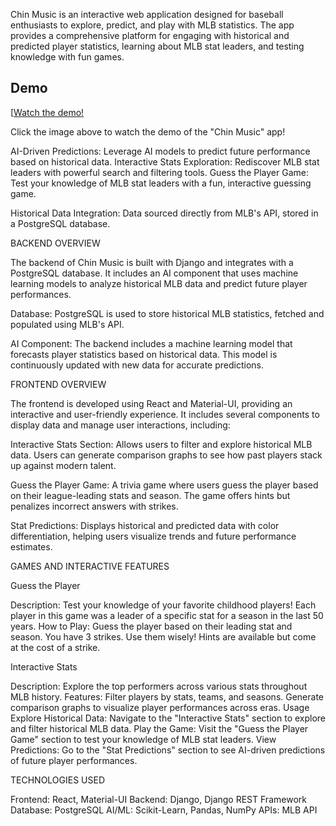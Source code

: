 Chin Music is an interactive web application designed for baseball enthusiasts to explore, predict, and play with MLB statistics. The app provides a comprehensive platform for engaging with historical and predicted player statistics, learning about MLB stat leaders, and testing knowledge with fun games.


## Demo

[[Watch the demo!](https://www.loom.com/share/c02ab1f0d0f0430a8d42c1f2f46651f4?t=0)

Click the image above to watch the demo of the "Chin Music" app!


AI-Driven Predictions: Leverage AI models to predict future performance based on historical data.
Interactive Stats Exploration: Rediscover MLB stat leaders with powerful search and filtering tools.
Guess the Player Game: Test your knowledge of MLB stat leaders with a fun, interactive guessing game.

Historical Data Integration: Data sourced directly from MLB's API, stored in a PostgreSQL database.


BACKEND OVERVIEW

The backend of Chin Music is built with Django and integrates with a PostgreSQL database. It includes an AI component that uses machine learning models to analyze historical MLB data and predict future player performances.

Database: PostgreSQL is used to store historical MLB statistics, fetched and populated using MLB's API.

AI Component: The backend includes a machine learning model that forecasts player statistics based on historical data. This model is continuously updated with new data for accurate predictions.

FRONTEND OVERVIEW

The frontend is developed using React and Material-UI, providing an interactive and user-friendly experience. It includes several components to display data and manage user interactions, including:

Interactive Stats Section: Allows users to filter and explore historical MLB data. Users can generate comparison graphs to see how past players stack up against modern talent.

Guess the Player Game: A trivia game where users guess the player based on their league-leading stats and season. The game offers hints but penalizes incorrect answers with strikes.

Stat Predictions: Displays historical and predicted data with color differentiation, helping users visualize trends and future performance estimates.

GAMES AND INTERACTIVE FEATURES

Guess the Player

Description: Test your knowledge of your favorite childhood players! Each player in this game was a leader of a specific stat for a season in the last 50 years.
How to Play:
Guess the player based on their leading stat and season.
You have 3 strikes. Use them wisely!
Hints are available but come at the cost of a strike.

Interactive Stats

Description: Explore the top performers across various stats throughout MLB history.
Features:
Filter players by stats, teams, and seasons.
Generate comparison graphs to visualize player performances across eras.
Usage
Explore Historical Data: Navigate to the "Interactive Stats" section to explore and filter historical MLB data.
Play the Game: Visit the "Guess the Player Game" section to test your knowledge of MLB stat leaders.
View Predictions: Go to the "Stat Predictions" section to see AI-driven predictions of future player performances.


TECHNOLOGIES USED

Frontend: React, Material-UI
Backend: Django, Django REST Framework
Database: PostgreSQL
AI/ML: Scikit-Learn, Pandas, NumPy
APIs: MLB API

